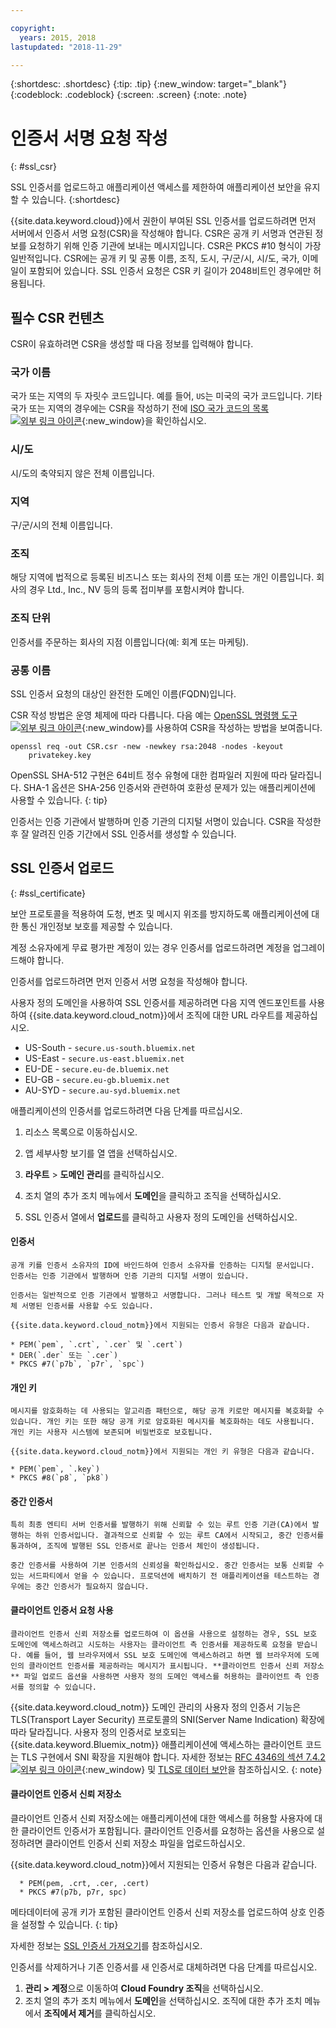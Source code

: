 ```yaml
---

copyright:
  years: 2015, 2018
lastupdated: "2018-11-29"

---
```


{:shortdesc: .shortdesc}
{:tip: .tip}
{:new_window: target="_blank"}
{:codeblock: .codeblock}
{:screen: .screen}
{:note: .note}

# 인증서 서명 요청 작성
{: #ssl_csr}

SSL 인증서를 업로드하고 애플리케이션 액세스를 제한하여 애플리케이션 보안을 유지할 수 있습니다.
{:shortdesc}

{{site.data.keyword.cloud}}에서 권한이 부여된 SSL 인증서를 업로드하려면 먼저 서버에서 인증서 서명 요청(CSR)을 작성해야 합니다. CSR은 공개 키 서명과 연관된 정보를 요청하기 위해 인증 기관에 보내는 메시지입니다. CSR은 PKCS #10 형식이 가장 일반적입니다. CSR에는 공개 키 및 공통 이름, 조직, 도시, 구/군/시, 시/도, 국가, 이메일이 포함되어 있습니다. SSL 인증서 요청은 CSR 키 길이가 2048비트인 경우에만 허용됩니다.

## 필수 CSR 컨텐츠

CSR이 유효하려면 CSR을 생성할 때 다음 정보를 입력해야 합니다.

### 국가 이름

  국가 또는 지역의 두 자릿수 코드입니다. 예를 들어, `US`는 미국의 국가 코드입니다. 기타 국가 또는 지역의 경우에는 CSR을 작성하기 전에 [ISO 국가 코드의 목록 ![외부 링크 아이콘](../icons/launch-glyph.svg "외부 링크 아이콘")](https://www.iso.org/obp/ui/#search){:new_window}을 확인하십시오.

### 시/도

  시/도의 축약되지 않은 전체 이름입니다.

### 지역

  구/군/시의 전체 이름입니다.

### 조직

  해당 지역에 법적으로 등록된 비즈니스 또는 회사의 전체 이름 또는 개인 이름입니다. 회사의 경우 Ltd., Inc., NV 등의 등록 접미부를 포함시켜야 합니다.

### 조직 단위

  인증서를 주문하는 회사의 지점 이름입니다(예: 회계 또는 마케팅).

### 공통 이름

  SSL 인증서 요청의 대상인 완전한 도메인 이름(FQDN)입니다.

CSR 작성 방법은 운영 체제에 따라 다릅니다. 다음 예는 [OpenSSL 명령행 도구 ![외부 링크 아이콘](../icons/launch-glyph.svg "외부 링크 아이콘")](http://www.openssl.org/){:new_window}를 사용하여 CSR을 작성하는 방법을 보여줍니다.

```
openssl req -out CSR.csr -new -newkey rsa:2048 -nodes -keyout
    privatekey.key
```

OpenSSL SHA-512 구현은 64비트 정수 유형에 대한 컴파일러 지원에 따라 달라집니다. SHA-1 옵션은 SHA-256 인증서와 관련하여 호환성 문제가 있는 애플리케이션에 사용할 수 있습니다.
{: tip}

인증서는 인증 기관에서 발행하며 인증 기관의 디지털 서명이 있습니다. CSR을 작성한 후 잘 알려진 인증 기간에서 SSL 인증서를 생성할 수 있습니다.

## SSL 인증서 업로드
{: #ssl_certificate}

보안 프로토콜을 적용하여 도청, 변조 및 메시지 위조를 방지하도록 애플리케이션에 대한 통신 개인정보 보호를 제공할 수 있습니다.

계정 소유자에게 무료 평가판 계정이 있는 경우 인증서를 업로드하려면 계정을 업그레이드해야 합니다.

인증서를 업로드하려면 먼저 인증서 서명 요청을 작성해야 합니다.

사용자 정의 도메인을 사용하여 SSL 인증서를 제공하려면 다음 지역 엔드포인트를 사용하여 {{site.data.keyword.cloud_notm}}에서 조직에 대한 URL 라우트를 제공하십시오.

* US-South - `secure.us-south.bluemix.net`
* US-East - `secure.us-east.bluemix.net`
* EU-DE - `secure.eu-de.bluemix.net`
* EU-GB - `secure.eu-gb.bluemix.net`
* AU-SYD - `secure.au-syd.bluemix.net`

애플리케이션의 인증서를 업로드하려면 다음 단계를 따르십시오.

1. 리소스 목록으로 이동하십시오. 

2. 앱 세부사항 보기를 열 앱을 선택하십시오.

3. **라우트** > **도메인 관리**를 클릭하십시오.

4. 조치 열의 추가 조치 메뉴에서 **도메인**을 클릭하고 조직을 선택하십시오.

5. SSL 인증서 열에서 **업로드**를 클릭하고 사용자 정의 도메인을 선택하십시오.

  #### 인증서

    공개 키를 인증서 소유자의 ID에 바인드하여 인증서 소유자를 인증하는 디지털 문서입니다. 인증서는 인증 기관에서 발행하며 인증 기관의 디지털 서명이 있습니다.

    인증서는 일반적으로 인증 기관에서 발행하고 서명합니다. 그러나 테스트 및 개발 목적으로 자체 서명된 인증서를 사용할 수도 있습니다.

    {{site.data.keyword.cloud_notm}}에서 지원되는 인증서 유형은 다음과 같습니다.

	* PEM(`pem`, `.crt`, `.cer` 및 `.cert`)
	* DER(`.der` 또는 `.cer`)
	* PKCS #7(`p7b`, `p7r`, `spc`)

  #### 개인 키

    메시지를 암호화하는 데 사용되는 알고리즘 패턴으로, 해당 공개 키로만 메시지를 복호화할 수 있습니다. 개인 키는 또한 해당 공개 키로 암호화된 메시지를 복호화하는 데도 사용됩니다. 개인 키는 사용자 시스템에 보존되며 비밀번호로 보호됩니다.

    {{site.data.keyword.cloud_notm}}에서 지원되는 개인 키 유형은 다음과 같습니다.

    * PEM(`pem`, `.key`)
    * PKCS #8(`p8`, `pk8`)

  #### 중간 인증서

    특히 최종 엔티티 서버 인증서를 발행하기 위해 신뢰할 수 있는 루트 인증 기관(CA)에서 발행하는 하위 인증서입니다. 결과적으로 신뢰할 수 있는 루트 CA에서 시작되고, 중간 인증서를 통과하여, 조직에 발행된 SSL 인증서로 끝나는 인증서 체인이 생성됩니다.

    중간 인증서를 사용하여 기본 인증서의 신뢰성을 확인하십시오. 중간 인증서는 보통 신뢰할 수 있는 서드파티에서 얻을 수 있습니다. 프로덕션에 배치하기 전 애플리케이션을 테스트하는 경우에는 중간 인증서가 필요하지 않습니다.

  #### 클라이언트 인증서 요청 사용

    클라이언트 인증서 신뢰 저장소를 업로드하여 이 옵션을 사용으로 설정하는 경우, SSL 보호 도메인에 액세스하려고 시도하는 사용자는 클라이언트 측 인증서를 제공하도록 요청을 받습니다. 예를 들어, 웹 브라우저에서 SSL 보호 도메인에 액세스하려고 하면 웹 브라우저에 도메인의 클라이언트 인증서를 제공하라는 메시지가 표시됩니다. **클라이언트 인증서 신뢰 저장소** 파일 업로드 옵션을 사용하면 사용자 정의 도메인 액세스를 허용하는 클라이언트 측 인증서를 정의할 수 있습니다.

  {{site.data.keyword.cloud_notm}} 도메인 관리의
사용자 정의 인증서 기능은 TLS(Transport Layer Security) 프로토콜의
SNI(Server Name Indication) 확장에 따라 달라집니다. 사용자 정의 인증서로 보호되는 {{site.data.keyword.Bluemix_notm}} 애플리케이션에 액세스하는 클라이언트 코드는 TLS 구현에서 SNI 확장을 지원해야 합니다. 자세한 정보는 [RFC 4346의 섹션 7.4.2 ![외부 링크 아이콘](../icons/launch-glyph.svg "외부 링크 아이콘")](http://tools.ietf.org/html/rfc4346#section-7.4.2){:new_window} 및 [TLS로 데이터 보안](/docs/get-support/appsectls.html)을 참조하십시오.
  {: note}

  #### 클라이언트 인증서 신뢰 저장소

  클라이언트 인증서 신뢰 저장소에는 애플리케이션에 대한 액세스를 허용할 사용자에 대한 클라이언트 인증서가 포함됩니다. 클라이언트 인증서를 요청하는 옵션을 사용으로 설정하려면 클라이언트 인증서 신뢰 저장소 파일을 업로드하십시오.

   {{site.data.keyword.cloud_notm}}에서 지원되는 인증서 유형은 다음과 같습니다.

      * PEM(pem, .crt, .cer, .cert)
      * PKCS #7(p7b, p7r, spc)

  메타데이터에 공개 키가 포함된 클라이언트 인증서 신뢰 저장소를 업로드하여 상호 인증을 설정할 수 있습니다.
  {: tip}

자세한 정보는 [SSL 인증서 가져오기](/docs/infrastructure/ssl-certificates/import-ssl-certificate.html#import-an-ssl-certificate)를 참조하십시오.

인증서를 삭제하거나 기존 인증서를 새 인증서로 대체하려면 다음 단계를 따르십시오.

1. **관리 > 계정**으로 이동하여 **Cloud Foundry 조직**을 선택하십시오. 
2. 조치 열의 추가 조치 메뉴에서 **도메인**을 선택하십시오. 조직에 대한 추가 조치 메뉴에서 **조직에서 제거**를 클릭하십시오.
